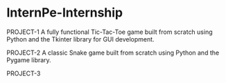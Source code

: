 # InternPe-Internship
PROJECT-1
A fully functional Tic-Tac-Toe game built from scratch using Python and the Tkinter library for GUI development.

PROJECT-2
A classic Snake game built from scratch using Python and the Pygame library.

PROJECT-3
